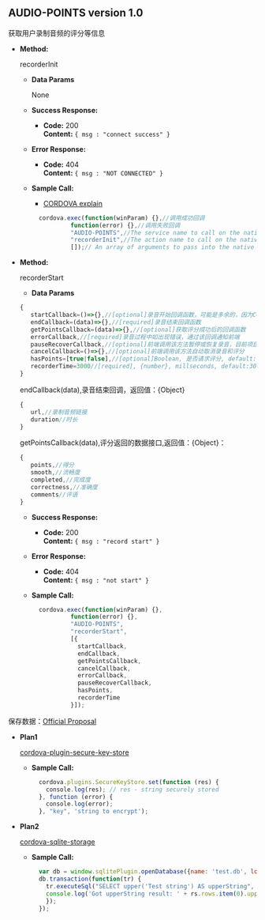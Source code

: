 **AUDIO-POINTS version 1.0**
----
  获取用户录制音频的评分等信息

* **Method:**

  recorderInit
  
    * **Data Params**
    
      None
    
    * **Success Response:**
    
      * **Code:** 200 <br />
        **Content:** `{ msg : "connect success" }`
     
    * **Error Response:**
    
      * **Code:** 404 <br />
        **Content:** `{ msg : "NOT CONNECTED" }`
    
    * **Sample Call:**
      * [CORDOVA explain](http://cordova.apache.org/docs/en/latest/guide/hybrid/plugins/index.html)
      ```javascript
        cordova.exec(function(winParam) {},//调用成功回调
                 function(error) {},//调用失败回调
                 "AUDIO-POINTS",//The service name to call on the native side
                 "recorderInit",//The action name to call on the native side
                 []);// An array of arguments to pass into the native environment.
      ```
* **Method:**

  recorderStart
  
    * **Data Params**
    ```javascript
    {
       startCallback=()=>{},//[optional]录音开始回调函数，可能是多余的，因为Cordova在调用中已经提供了成功的回调
       endCallback=(data)=>{},//[required]录音结束回调函数
       getPointsCallback=(data)=>{},//[optional]获取评分成功后的回调函数
       errorCallback,//[required]录音过程中如出现错误，通过该回调通知前端
       pauseRecoverCallback,//[optional]前端调用该方法暂停或恢复录音，目前项目无此需求
       cancelCallback=()=>{},//[optional]前端调用该方法自动取消录音和评分
       hasPoints=[true|false],//[optional]Boolean, 是否请求评分, default:false
       recorderTime=3000//[required], {number}, millseconds, default:3000
    }
    ```
    endCallback(data),录音结束回调，返回值：{Object}
    ```javascript
    {
       url,//录制音频链接
       duration//时长
    }
    ```
    getPointsCallback(data),评分返回的数据接口,返回值：{Object}：
    ```javascript
    {
       points,//得分
       smooth,//流畅度
       completed,//完成度
       correctness,//准确度
       comments//评语
    }
    ```
    * **Success Response:**
    
      * **Code:** 200 <br />
        **Content:** `{ msg : "record start" }`
     
    * **Error Response:**
    
      * **Code:** 404 <br />
        **Content:** `{ msg : "not start" }`
    
    * **Sample Call:**
      ```javascript
        cordova.exec(function(winParam) {},
                 function(error) {},
                 "AUDIO-POINTS",
                 "recorderStart",
                 [{
                   startCallback,
                   endCallback,
                   getPointsCallback,
                   cancelCallback,
                   errorCallback,
                   pauseRecoverCallback,
                   hasPoints,
                   recorderTime
                 }]);
      ```
      
保存数据：[Official Proposal](http://cordova.apache.org/docs/en/latest/cordova/storage/storage.html)
  
* **Plan1**

  [cordova-plugin-secure-key-store](https://www.npmjs.com/package/cordova-plugin-secure-key-store)
  
    * **Sample Call:**
      
      ```javascript
        cordova.plugins.SecureKeyStore.set(function (res) {
          console.log(res); // res - string securely stored 
        }, function (error) {
          console.log(error);
        }, "key", 'string to encrypt');
      ```
* **Plan2**

  [cordova-sqlite-storage](https://github.com/litehelpers/Cordova-sqlite-storage#readme)
  
    * **Sample Call:**
      
      ```javascript
        var db = window.sqlitePlugin.openDatabase({name: 'test.db', location: 'default'});
        db.transaction(function(tr) {
          tr.executeSql("SELECT upper('Test string') AS upperString", [], function(tr, rs) {
          console.log('Got upperString result: ' + rs.rows.item(0).upperString);
          });
        });
      ```